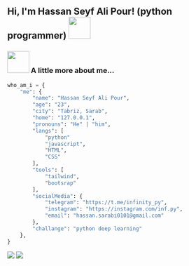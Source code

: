 <h2> Hi, I'm Hassan Seyf Ali Pour! (python programmer) <img src="https://media.giphy.com/media/mGcNjsfWAjY5AEZNw6/giphy.gif" width="50"></h2>

### <img src="https://media.giphy.com/media/VgCDAzcKvsR6OM0uWg/giphy.gif" width="50"> A little more about me...

```python
who_am_i = {
    "me": {
        "name": "Hassan Seyf Ali Pour",
        "age": "23",
        "city": "Tabriz, Sarab",
        "home": "127.0.0.1",
        "pronouns": "He" | "him",
        "langs": [
            "python"
            "javascript",
            "HTML",
            "CSS"
        ],
        "tools": [
            "tailwind",
            "bootsrap"
        ],
        "socialMedia": {
            "telegram": "https://t.me/infinity_py",
            "instagram": "https://instagram.com/inf.py",
            "email": "hassan.sarabi0101@gmail.com"
        },
        "challange": "python deep learning"
    },
}

```

<img src='https://github-readme-stats.vercel.app/api?username=doctor-010101&show_icons=true&theme=dark'/>  
<img src='https://github-readme-stats.vercel.app/api/top-langs/?username=doctor-010101'/>

